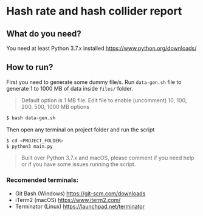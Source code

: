 # Hash rate and hash collider report

## What do you need?

You need at least Python 3.7.x installed https://www.python.org/downloads/

## How to run?

First you need to generate some dummy file/s. Run `data-gen.sh` file to generate 1 to 1000 MB of data inside `files/` folder.
> Default option is 1 MB file. Edit file to enable (uncomment) 10, 100, 200, 500, 1000 MB options

```bash
$ bash data-gen.sh
```

Then open any terminal on project folder and run the script

```bash
$ cd <PROJECT_FOLDER>
$ python3 main.py
```

> Built over Python 3.7.x and macOS, please comment if you need help or if you have some issues running the script.

### Recomended terminals:

- Git Bash (Windows) https://git-scm.com/downloads
- iTerm2 (macOS) https://www.iterm2.com/
- Terminator (Linux) https://launchpad.net/terminator
